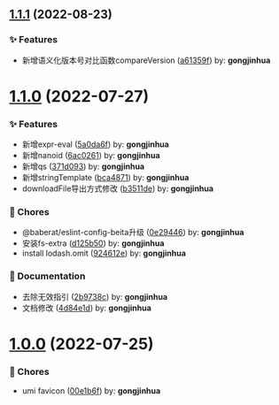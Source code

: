 ## [1.1.1](https://github.com/babe-rat/utils/compare/1.1.0...1.1.1) (2022-08-23)


### ✨ Features

* 新增语义化版本号对比函数compareVersion ([a61359f](https://github.com/babe-rat/utils/commit/a61359f)) by: **gongjinhua**



# [1.1.0](https://github.com/babe-rat/utils/compare/1.0.0...1.1.0) (2022-07-27)


### ✨ Features

* 新增expr-eval ([5a0da6f](https://github.com/babe-rat/utils/commit/5a0da6f)) by: **gongjinhua**
* 新增nanoid ([6ac0261](https://github.com/babe-rat/utils/commit/6ac0261)) by: **gongjinhua**
* 新增qs ([371d093](https://github.com/babe-rat/utils/commit/371d093)) by: **gongjinhua**
* 新增stringTemplate ([bca4871](https://github.com/babe-rat/utils/commit/bca4871)) by: **gongjinhua**
* downloadFile导出方式修改 ([b3511de](https://github.com/babe-rat/utils/commit/b3511de)) by: **gongjinhua**


### 🎫 Chores

* @baberat/eslint-config-beita升级 ([0e29446](https://github.com/babe-rat/utils/commit/0e29446)) by: **gongjinhua**
* 安装fs-extra ([d125b50](https://github.com/babe-rat/utils/commit/d125b50)) by: **gongjinhua**
* install lodash.omit ([924612e](https://github.com/babe-rat/utils/commit/924612e)) by: **gongjinhua**


### 📝 Documentation

* 去除无效指引 ([2b9738c](https://github.com/babe-rat/utils/commit/2b9738c)) by: **gongjinhua**
* 文档修改 ([4d84e1d](https://github.com/babe-rat/utils/commit/4d84e1d)) by: **gongjinhua**



# [1.0.0](https://github.com/babe-rat/utils/compare/00e1b6f...1.0.0) (2022-07-25)


### 🎫 Chores

* umi favicon ([00e1b6f](https://github.com/babe-rat/utils/commit/00e1b6f)) by: **gongjinhua**



